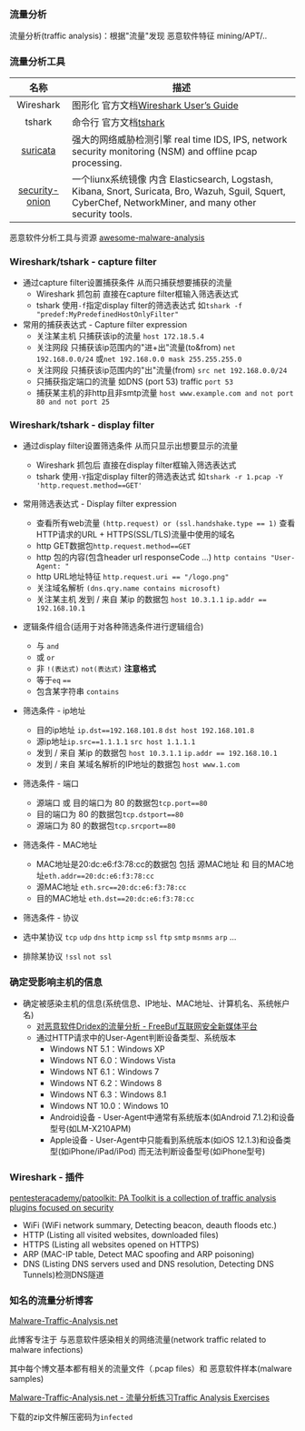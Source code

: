 ### 流量分析

流量分析(traffic analysis)：根据"流量"发现 恶意软件特征 mining/APT/..

### 流量分析工具

|名称|描述|
|:-------------:|-----|
|Wireshark|图形化 官方文档[Wireshark User’s Guide](https://www.wireshark.org/docs/wsug_html_chunked/)|
|tshark|命令行 官方文档[tshark](https://www.wireshark.org/docs/man-pages/tshark.html) |
|[suricata](https://github.com/OISF/suricata) |强大的网络威胁检测引擎 real time IDS, IPS, network security monitoring (NSM) and offline pcap processing.|
[security-onion](https://github.com/Security-Onion-Solutions/security-onion)|一个liunx系统镜像 内含 Elasticsearch, Logstash, Kibana, Snort, Suricata, Bro, Wazuh, Sguil, Squert, CyberChef, NetworkMiner, and many other security tools. |

恶意软件分析工具与资源 [awesome-malware-analysis](https://github.com/rshipp/awesome-malware-analysis)

### Wireshark/tshark - capture filter


* 通过capture filter设置捕获条件 从而只捕获想要捕获的流量
  * Wireshark 抓包前 直接在capture filter框输入筛选表达式
  * tshark 使用`-f`指定display filter的筛选表达式 如`tshark -f "predef:MyPredefinedHostOnlyFilter"`
* 常用的捕获表达式 - Capture filter expression
  * 关注某主机 只捕获该ip的流量 `host 172.18.5.4`
  * 关注网段 只捕获该ip范围内的"进+出"流量(to&from) `net 192.168.0.0/24` 或`net 192.168.0.0 mask 255.255.255.0`
  * 关注网段 只捕获该ip范围内的"出"流量(from) `src net 192.168.0.0/24`
  * 只捕获指定端口的流量 如DNS (port 53) traffic `port 53`
  * 捕获某主机的非http且非smtp流量 `host www.example.com and not port 80 and not port 25`
  
### Wireshark/tshark - display filter

* 通过display filter设置筛选条件 从而只显示出想要显示的流量
  * Wireshark 抓包后 直接在display filter框输入筛选表达式
  * tshark 使用`-Y`指定display filter的筛选表达式 如`tshark -r 1.pcap -Y 'http.request.method==GET'`

* 常用筛选表达式 - Display filter expression
  * 查看所有web流量 `(http.request) or (ssl.handshake.type == 1)` 查看HTTP请求的URL + HTTPS(SSL/TLS)流量中使用的域名
  * http GET数据包`http.request.method==GET`
  * http 包的内容(包含header url responseCode ...) `http contains "User-Agent: "`
  * http URL地址特征 `http.request.uri == "/logo.png"`
  * 关注域名解析 `(dns.qry.name contains microsoft)`
  * 关注某主机 发到 / 来自 某ip 的数据包 `host 10.3.1.1` `ip.addr == 192.168.10.1`
  
* 逻辑条件组合(适用于对各种筛选条件进行逻辑组合)
  * 与 `and`
  * 或 `or`
  * 非 `!(表达式)` `not(表达式)` **注意格式**
  * 等于`eq` `==`
  * 包含某字符串 `contains`
* 筛选条件 - ip地址
  * 目的ip地址 `ip.dst==192.168.101.8` `dst host 192.168.101.8`
  * 源ip地址`ip.src==1.1.1.1` `src host 1.1.1.1`
  * 发到 / 来自 某ip 的数据包 `host 10.3.1.1` `ip.addr == 192.168.10.1`
  * 发到 / 来自 某域名解析的IP地址的数据包 `host www.1.com`
* 筛选条件 - 端口
  * 源端口 或 目的端口为 80 的数据包`tcp.port==80`
  * 目的端口为 80 的数据包`tcp.dstport==80`
  * 源端口为 80 的数据包`tcp.srcport==80`
* 筛选条件 - MAC地址
  * MAC地址是20:dc:e6:f3:78:cc的数据包  包括 源MAC地址 和 目的MAC地址`eth.addr==20:dc:e6:f3:78:cc`
  * 源MAC地址 `eth.src==20:dc:e6:f3:78:cc`
  * 目的MAC地址 `eth.dst==20:dc:e6:f3:78:cc`
* 筛选条件 - 协议
 * 选中某协议 `tcp` `udp` `dns` `http` `icmp` `ssl` `ftp` `smtp` `msnms` `arp` ...
 * 排除某协议 `!ssl` `not ssl`

### 确定受影响主机的信息

* 确定被感染主机的信息(系统信息、IP地址、MAC地址、计算机名、系统帐户名)
  * [对恶意软件Dridex的流量分析 - FreeBuf互联网安全新媒体平台](https://www.freebuf.com/articles/es/195832.html)
  * 通过HTTP请求中的User-Agent判断设备类型、系统版本
    * Windows NT 5.1：Windows XP
    * Windows NT 6.0：Windows Vista
    * Windows NT 6.1：Windows 7
    * Windows NT 6.2：Windows 8
    * Windows NT 6.3：Windows 8.1
    * Windows NT 10.0：Windows 10
    * Android设备 - User-Agent中通常有系统版本(如Android 7.1.2)和设备型号(如LM-X210APM)
    * Apple设备 - User-Agent中只能看到系统版本(如iOS 12.1.3)和设备类型(如iPhone/iPad/iPod) 而无法判断设备型号(如iPhone型号)

### Wireshark - 插件

[pentesteracademy/patoolkit: PA Toolkit is a collection of traffic analysis plugins focused on security](https://github.com/pentesteracademy/patoolkit)

* WiFi (WiFi network summary, Detecting beacon, deauth floods etc.)
* HTTP (Listing all visited websites, downloaded files)
* HTTPS (Listing all websites opened on HTTPS)
* ARP (MAC-IP table, Detect MAC spoofing and ARP poisoning)
* DNS (Listing DNS servers used and DNS resolution, Detecting DNS Tunnels)检测DNS隧道

### 知名的流量分析博客

[Malware-Traffic-Analysis.net](https://www.malware-traffic-analysis.net/)

此博客专注于 与恶意软件感染相关的网络流量(network traffic related to malware infections)

其中每个博文基本都有相关的流量文件（.pcap files）和 恶意软件样本(malware samples)
 
[Malware-Traffic-Analysis.net - 流量分析练习Traffic Analysis Exercises](https://www.malware-traffic-analysis.net/training-exercises.html)

下载的zip文件解压密码为`infected`

